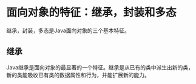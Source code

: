 # 面向对象的特征：继承，封装和多态

继承，封装，多态是Java面向对象的三个基本特征。

## 继承

Java继承是面向对象的最显著的一个特征。继承是从已有的类中派生出新的类，新的类能吸收已有类的数据属性和行为，并能扩展新的能力。

